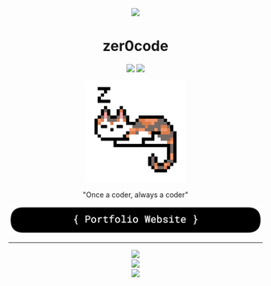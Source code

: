 <p align="center">
  <img src="https://i.imgur.com/cP2W48ns.jpg" />
  <h1 align="center">zer0code</h1>
</p>
<p align="center" style="text-decoration: none">
  <a href="https://github.com/SlashDEV9"><img src="https://img.shields.io/badge/slashDEV-zer0code-red?logo=javascript&logoColor=red" /></a>
  <a href="https://wakatime.com/@360b9b99-ab30-48e8-8c3b-7722027bf78d"><img src="https://wakatime.com/badge/user/360b9b99-ab30-48e8-8c3b-7722027bf78d.svg" /></a>
</p>

<section align="center">
  <img src="./catsleep.gif" width="200" />
  <p>"Once a coder, always a coder"</p>
  <p><a href="https://zer0code9.vercel.app/"><img src="./buttonv1.png" width="500"/></a></p>
</section>

<hr>

<section align="center">
  <img height="180em" src="https://github-readme-stats.vercel.app/api?username=zer0code9&show_icons=true&hide_border=true&count_private=true&include_all_commits=true&title_color=FFFFFF&text_color=808080&icon_color=FF0000&bg_color=000000&env=PAT_1" />
  <br>
  <img src="https://github-readme-stats.vercel.app/api/top-langs/?username=zer0code9&hide_border=true&layout=compact&title_color=FFFFFF&text_color=808080&icon_color=FF0000&bg_color=000000&env=PAT_1" />
  <br>
  <img src="https://github-readme-stats.vercel.app/api/wakatime?username=zer0code9" />
</section>
